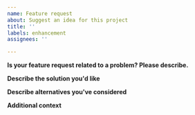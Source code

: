 ```yaml
---
name: Feature request
about: Suggest an idea for this project
title: ''
labels: enhancement
assignees: ''

---
```


**Is your feature request related to a problem? Please describe.**
<!--
A clear and concise description of what the problem is. Ex. I'm always frustrated when [...]
-->

**Describe the solution you'd like**
<!-- A clear and concise description of what you want to happen. -->

**Describe alternatives you've considered**
<!--
A clear and concise description of any alternative solutions or features you've considered.
-->

**Additional context**
<!-- Add any other context or screenshots about the feature request here. -->
